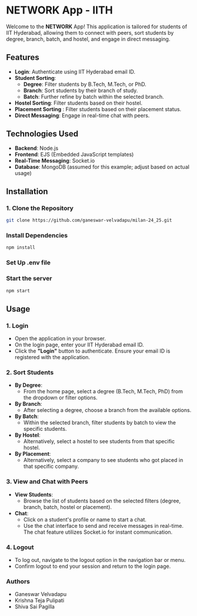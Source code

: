 # NETWORK App - IITH

Welcome to the **NETWORK** App! This application is tailored for students of IIT Hyderabad, allowing them to connect with peers, sort students by degree, branch, batch, and hostel, and engage in direct messaging.

## Features

- **Login**: Authenticate using IIT Hyderabad email ID.
- **Student Sorting**:
  - **Degree**: Filter students by B.Tech, M.Tech, or PhD.
  - **Branch**: Sort students by their branch of study.
  - **Batch**: Further refine by batch within the selected branch.
- **Hostel Sorting**: Filter students based on their hostel.
- **Placement Sorting** : Filter students based on their placement status.
- **Direct Messaging**: Engage in real-time chat with peers.

## Technologies Used

- **Backend**: Node.js
- **Frontend**: EJS (Embedded JavaScript templates)
- **Real-Time Messaging**: Socket.io
- **Database**: MongoDB (assumed for this example; adjust based on actual usage)

## Installation
### 1. Clone the Repository

```bash
git clone https://github.com/ganeswar-velvadapu/milan-24_25.git
```
### Install Dependencies
```bash
npm install
```
### Set Up .env file
### Start the server 
```bash
npm start
```
## Usage

### 1. **Login**

- Open the application in your browser.
- On the login page, enter your IIT Hyderabad email ID.
- Click the **"Login"** button to authenticate. Ensure your email ID is registered with the application.

### 2. **Sort Students**

- **By Degree**:
  - From the home page, select a degree (B.Tech, M.Tech, PhD) from the dropdown or filter options.
- **By Branch**:
  - After selecting a degree, choose a branch from the available options.
- **By Batch**:
  - Within the selected branch, filter students by batch to view the specific students.
- **By Hostel**:
  - Alternatively, select a hostel to see students from that specific hostel.
- **By Placement**:
  - Alternatively, select a company to see students who got placed in that specific company.

### 3. **View and Chat with Peers**

- **View Students**:
  - Browse the list of students based on the selected filters (degree, branch, batch, hostel or placement).
- **Chat**:
  - Click on a student's profile or name to start a chat.
  - Use the chat interface to send and receive messages in real-time. The chat feature utilizes Socket.io for instant communication.

### 4. **Logout**

- To log out, navigate to the logout option in the navigation bar or menu.
- Confirm logout to end your session and return to the login page.

### **Authors**

- Ganeswar Velvadapu
- Krishna Teja Pulipati
- Shiva Sai Pagilla

